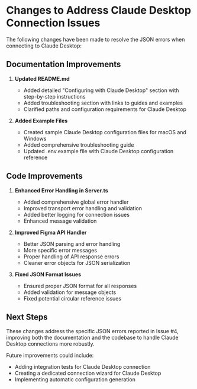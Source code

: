 # Changes to Address Claude Desktop Connection Issues

The following changes have been made to resolve the JSON errors when connecting to Claude Desktop:

## Documentation Improvements

1. **Updated README.md**
   - Added detailed "Configuring with Claude Desktop" section with step-by-step instructions
   - Added troubleshooting section with links to guides and examples
   - Clarified paths and configuration requirements for Claude Desktop

2. **Added Example Files**
   - Created sample Claude Desktop configuration files for macOS and Windows
   - Added comprehensive troubleshooting guide
   - Updated .env.example file with Claude Desktop configuration reference

## Code Improvements

1. **Enhanced Error Handling in Server.ts**
   - Added comprehensive global error handler
   - Improved transport error handling and validation
   - Added better logging for connection issues
   - Enhanced message validation

2. **Improved Figma API Handler**
   - Better JSON parsing and error handling
   - More specific error messages
   - Proper handling of API response errors
   - Cleaner error objects for JSON serialization

3. **Fixed JSON Format Issues**
   - Ensured proper JSON format for all responses
   - Added validation for message objects
   - Fixed potential circular reference issues

## Next Steps

These changes address the specific JSON errors reported in Issue #4, improving both the documentation and the codebase to handle Claude Desktop connections more robustly.

Future improvements could include:
- Adding integration tests for Claude Desktop connection
- Creating a dedicated connection wizard for Claude Desktop
- Implementing automatic configuration generation
